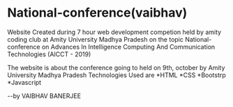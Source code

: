# National-conference(vaibhav)

Website Created during 7 hour web development competion held by amity coding club
at Amity University Madhya Pradesh
on the topic 
National-conference
on
Advances In Intelligence Computing And Communication Technologies (AICCT - 2019)

The website is about the conference going to held on 9th, october by Amity University Madhya Pradesh
Technologies Used are 
*HTML
*CSS
*Bootstrp
*Javascript


--by VAIBHAV BANERJEE
